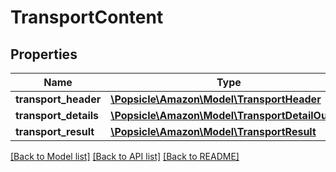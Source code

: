 # TransportContent

## Properties
Name | Type | Description | Notes
------------ | ------------- | ------------- | -------------
**transport_header** | [**\Popsicle\Amazon\Model\TransportHeader**](TransportHeader.md) |  | 
**transport_details** | [**\Popsicle\Amazon\Model\TransportDetailOutput**](TransportDetailOutput.md) |  | 
**transport_result** | [**\Popsicle\Amazon\Model\TransportResult**](TransportResult.md) |  | 

[[Back to Model list]](../../README.md#documentation-for-models) [[Back to API list]](../../README.md#documentation-for-api-endpoints) [[Back to README]](../../README.md)

